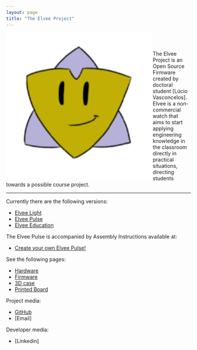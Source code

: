 ```yaml
---
layout: page
title: "The Elvee Project"
---
```

<img style="float: left;" src="/photos/logo3.png" height = 400px width = 400px>
<br/><br/>

The Elvee Project is an Open Source Firmware created by doctoral student [Lúcio Vasconcelos].<br/>
Elvee is a non-commercial watch that aims to start applying engineering knowledge in the classroom directly in practical situations, directing students towards a possible course project.

------

Currently there are the following versions:
*  [Elvee Light](https://sampaioleticia.github.io/elvee_light/)
*  [Elvee Pulse](https://sampaioleticia.github.io/elvee_pulse/)
*  [Elvee Education](https://sampaioleticia.github.io/elvee_education/)

The Elvee Pulse is accompanied by Assembly Instructions available at:
* [Create your own Elvee Pulse!](https://sampaioleticia.github.io/create_your_own/)

See the following pages:
* [Hardware](https://sampaioleticia.github.io/hardware/)
* [Firmware](https://sampaioleticia.github.io/firmware/)
* [3D case](https://sampaioleticia.github.io/3D_case/)
* [Printed Board](https://sampaioleticia.github.io/printed_board/)

Project media:
* [GitHub](https://github.com/ElveePulse)
* [Email]

Developer media:
* [Linkedin]
